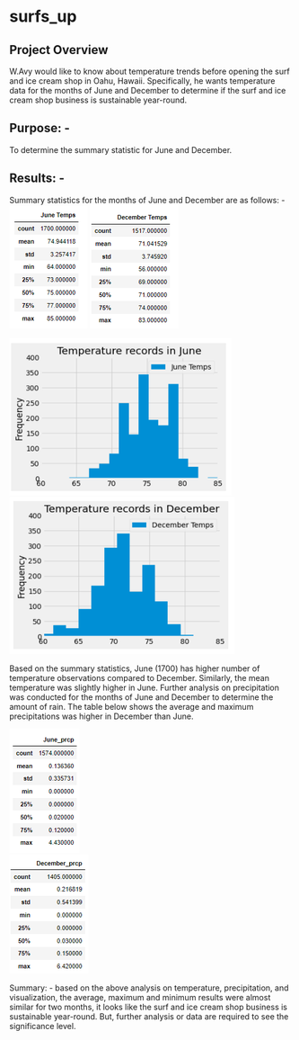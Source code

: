 # surfs_up

## Project Overview
W.Avy would like to know about temperature trends before opening the surf and ice cream shop in Oahu, Hawaii. 
Specifically, he wants temperature data for the months of June and December  to determine if the surf and ice cream shop business is sustainable year-round. 

## Purpose: - 
To determine the summary statistic for June and December. 

## Results: - 
Summary statistics for the months of June and December are as follows: -  
![Map](June_Temp.PNG)
![Map](Dec_Temp.PNG)

![Map](Plot_June_Temp.PNG)                             
![Map](Plot_Dec_Temp.PNG)

Based on the summary statistics, June (1700) has higher number of temperature observations compared to December. Similarly, the mean temperature was 
slightly higher in June. Further analysis on precipitation was conducted for the months of June and December to determine the amount of rain. 
The table below shows the average and maximum precipitations was higher in December than June. 

![Map](June_Prcp.PNG)                                  
![Map](Dec_Prcp.PNG)

Summary: - based on the above analysis on temperature, precipitation, and visualization, the average, maximum and minimum results were 
almost similar for two months, it looks like the surf and ice cream shop business is sustainable year-round. But, further analysis or 
data are required to see the significance level. 